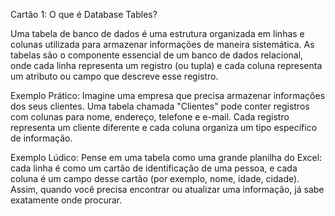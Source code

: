 Cartão 1: O que é Database Tables?

Uma tabela de banco de dados é uma estrutura organizada em linhas e colunas utilizada para armazenar informações de maneira sistemática. As tabelas são o componente essencial de um banco de dados relacional, onde cada linha representa um registro (ou tupla) e cada coluna representa um atributo ou campo que descreve esse registro.

Exemplo Prático:
Imagine uma empresa que precisa armazenar informações dos seus clientes. Uma tabela chamada "Clientes" pode conter registros com colunas para nome, endereço, telefone e e-mail. Cada registro representa um cliente diferente e cada coluna organiza um tipo específico de informação.

Exemplo Lúdico:
Pense em uma tabela como uma grande planilha do Excel: cada linha é como um cartão de identificação de uma pessoa, e cada coluna é um campo desse cartão (por exemplo, nome, idade, cidade). Assim, quando você precisa encontrar ou atualizar uma informação, já sabe exatamente onde procurar.

